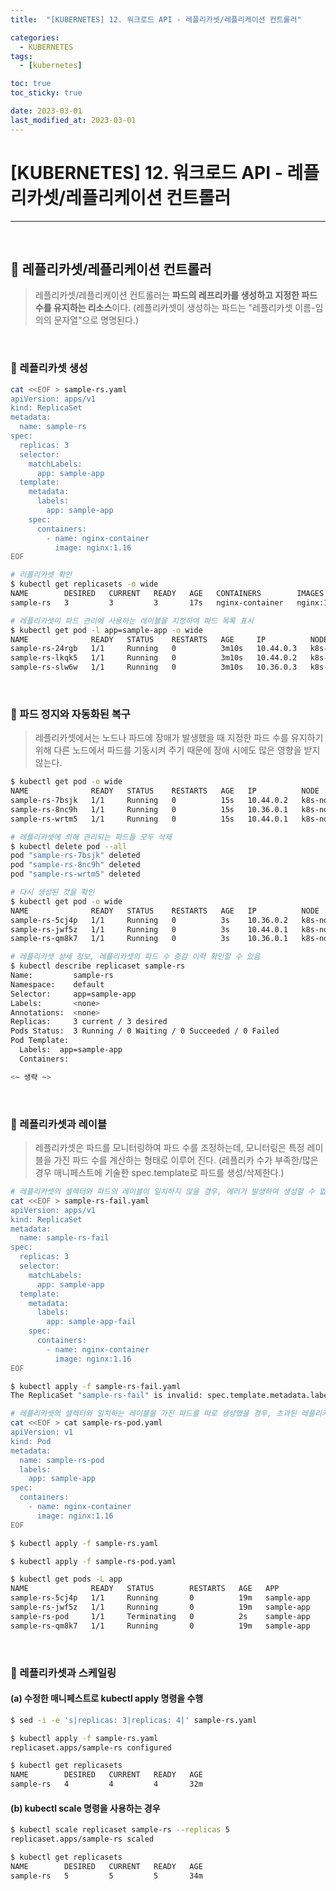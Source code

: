 ```yaml
---
title:  "[KUBERNETES] 12. 워크로드 API - 레플리카셋/레플리케이션 컨트롤러" 

categories:
  - KUBERNETES
tags:
  - [kubernetes]

toc: true
toc_sticky: true

date: 2023-03-01
last_modified_at: 2023-03-01
---
```

# [KUBERNETES] 12. 워크로드 API - 레플리카셋/레플리케이션 컨트롤러
---

<style>
table {
    font-size: 12pt;
}
table th:first-of-type {
    width: 5%;
}
table th:nth-of-type(2) {
    width: 15%;
}
table th:nth-of-type(3) {
    width: 50%;
}
table th:nth-of-type(4) {
    width: 30%;
}
</style>

<br>

## 🔔 레플리카셋/레플리케이션 컨트롤러

> 레플리카셋/레플리케이션 컨트롤러는 **파드의 레프리카를 생성하고 지정한 파드 수를 유지하는 리소스**이다. (레플리카셋이 생성하는 파드는 "레플리카셋 이름-임의의 문자열"으로 명명된다.)

<br>

### 📜 레플리카셋 생성

```bash
cat <<EOF > sample-rs.yaml
apiVersion: apps/v1
kind: ReplicaSet
metadata:
  name: sample-rs
spec:
  replicas: 3
  selector:
    matchLabels:
      app: sample-app
  template:
    metadata:
      labels:
        app: sample-app
    spec:
      containers:
        - name: nginx-container
          image: nginx:1.16
EOF
```

```bash
# 리플리카셋 확인
$ kubectl get replicasets -o wide
NAME        DESIRED   CURRENT   READY   AGE   CONTAINERS        IMAGES       SELECTOR
sample-rs   3         3         3       17s   nginx-container   nginx:1.16   app=sample-app

# 레플리카셋이 파드 관리에 사용하는 레이블을 지정하여 파드 목록 표시
$ kubectl get pod -l app=sample-app -o wide
NAME              READY   STATUS    RESTARTS   AGE     IP          NODE         NOMINATED NODE   READINESS GATES
sample-rs-24rgb   1/1     Running   0          3m10s   10.44.0.3   k8s-node01   <none>           <none>
sample-rs-lkqk5   1/1     Running   0          3m10s   10.44.0.2   k8s-node01   <none>           <none>
sample-rs-slw6w   1/1     Running   0          3m10s   10.36.0.3   k8s-node02   <none>           <none>
```

<br>

### 📜 파드 정지와 자동화된 복구

> 레플리카셋에서는 노드나 파드에 장애가 발생했을 때 지정한 파드 수를 유지하기 위해 다른 노드에서 파드를 기동시켜 주기 때문에 장애 시에도 많은 영향을 받지 않는다.

```bash
$ kubectl get pod -o wide
NAME              READY   STATUS    RESTARTS   AGE   IP          NODE         NOMINATED NODE   READINESS GATES
sample-rs-7bsjk   1/1     Running   0          15s   10.44.0.2   k8s-node01   <none>           <none>
sample-rs-8nc9h   1/1     Running   0          15s   10.36.0.1   k8s-node02   <none>           <none>
sample-rs-wrtm5   1/1     Running   0          15s   10.44.0.1   k8s-node01   <none>           <none>

# 레플리카셋에 의해 관리되는 파드들 모두 삭제
$ kubectl delete pod --all
pod "sample-rs-7bsjk" deleted
pod "sample-rs-8nc9h" deleted
pod "sample-rs-wrtm5" deleted

# 다시 생성된 것을 확인
$ kubectl get pod -o wide
NAME              READY   STATUS    RESTARTS   AGE   IP          NODE         NOMINATED NODE   READINESS GATES
sample-rs-5cj4p   1/1     Running   0          3s    10.36.0.2   k8s-node02   <none>           <none>
sample-rs-jwf5z   1/1     Running   0          3s    10.44.0.1   k8s-node01   <none>           <none>
sample-rs-qm8k7   1/1     Running   0          3s    10.36.0.1   k8s-node02   <none>           <none>

# 레플리카셋 상세 정보, 레플리카셋의 파드 수 증감 이력 확인할 수 있음
$ kubectl describe replicaset sample-rs
Name:         sample-rs
Namespace:    default
Selector:     app=sample-app
Labels:       <none>
Annotations:  <none>
Replicas:     3 current / 3 desired
Pods Status:  3 Running / 0 Waiting / 0 Succeeded / 0 Failed
Pod Template:
  Labels:  app=sample-app
  Containers:

<~ 생략 ~>
```

<br>

### 📜 레플리카셋과 레이블

> 레플리카셋은 파드를 모니터링하여 파드 수를 조정하는데, 모니터링은 특정 레이블을 가진 파드 수를 계산하는 형태로 이루어 진다. (레플리카 수가 부족한/많은 경우 매니페스트에 기술한 spec.template로 파드를 생성/삭제한다.)

```bash
# 레플리카셋의 셀렉터와 파드의 레이블이 일치하지 않을 경우, 에러가 발생하여 생성할 수 없게됨
cat <<EOF > sample-rs-fail.yaml
apiVersion: apps/v1
kind: ReplicaSet
metadata:
  name: sample-rs-fail
spec:
  replicas: 3
  selector:
    matchLabels:
      app: sample-app
  template:
    metadata:
      labels:
        app: sample-app-fail
    spec:
      containers:
        - name: nginx-container
          image: nginx:1.16
EOF

$ kubectl apply -f sample-rs-fail.yaml
The ReplicaSet "sample-rs-fail" is invalid: spec.template.metadata.labels: Invalid value: map[string]string{"app":"sample-app-fail"}: `selector` does not match template `labels`
```

```bash
# 레플리카셋의 셀렉터와 일치하는 레이블을 가진 파드를 따로 생성했을 경우, 초과된 레플리카 수를 감지하여 삭제한다.
cat <<EOF > cat sample-rs-pod.yaml
apiVersion: v1
kind: Pod
metadata:
  name: sample-rs-pod
  labels:
    app: sample-app
spec:
  containers:
    - name: nginx-container
      image: nginx:1.16
EOF

$ kubectl apply -f sample-rs.yaml

$ kubectl apply -f sample-rs-pod.yaml

$ kubectl get pods -L app
NAME              READY   STATUS        RESTARTS   AGE   APP
sample-rs-5cj4p   1/1     Running       0          19m   sample-app
sample-rs-jwf5z   1/1     Running       0          19m   sample-app
sample-rs-pod     1/1     Terminating   0          2s    sample-app
sample-rs-qm8k7   1/1     Running       0          19m   sample-app
```

<br>

### 📜 레플리카셋과 스케일링

#### (a) 수정한 매니페스트로 kubectl apply 명령을 수행

```bash
$ sed -i -e 's|replicas: 3|replicas: 4|' sample-rs.yaml

$ kubectl apply -f sample-rs.yaml
replicaset.apps/sample-rs configured

$ kubectl get replicasets
NAME        DESIRED   CURRENT   READY   AGE
sample-rs   4         4         4       32m
```

#### (b) kubectl scale 명령을 사용하는 경우

```bash
$ kubectl scale replicaset sample-rs --replicas 5
replicaset.apps/sample-rs scaled

$ kubectl get replicasets
NAME        DESIRED   CURRENT   READY   AGE
sample-rs   5         5         5       34m
```

<br>